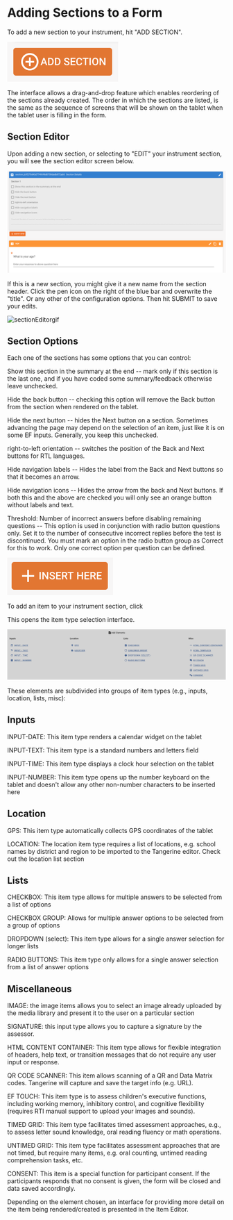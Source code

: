 # Adding Sections to a Form

To add a new section to your instrument, hit "ADD SECTION".

![add-section](add-section.png)

The interface allows a drag-and-drop feature which enables reordering of the sections already created. The order in which the sections are listed, is the same as the sequence of screens that will be shown on the tablet when the tablet user is filling in the form.

## Section Editor
Upon adding a new section, or selecting to "EDIT" your instrument section, you will see the section editor screen below.

![sectionEditor](sectionEditor.png)

If this is a new section, you might give it a new name from the section header. Click the pen icon on the right of the blue bar and overwrite the "title". Or any other of the configuration options. Then hit SUBMIT to save your edits.

![sectionEditorgif](sectionEditor.gif)

## Section Options

Each one of the sections has some options that you can control:

Show this section in the summary at the end -- mark only if this section is the last one, and if you have coded some summary/feedback otherwise leave unchecked.

Hide the back button -- checking this option will remove the Back button from the section when rendered on the tablet.

Hide the next button -- hides the Next button on a section. Sometimes advancing the page may depend on the selection of an item, just like it is on some EF inputs. Generally, you keep this unchecked.

right-to-left orientation -- switches the position of the Back and Next buttons for RTL languages.

Hide navigation labels -- Hides the label from the Back and Next buttons so that it becomes an arrow.

Hide navigation icons -- Hides the arrow from the back and Next buttons. If both this and the above are checked you will only see an orange button without labels and text.

Threshold: Number of incorrect answers before disabling remaining questions -- This option is used in conjunction with radio button questions only. Set it to the number of consecutive incorrect replies before the test is discontinued. You must mark an option in the radio button group as Correct for this to work. Only one correct option per question can be defined.

![insert](insertButton.png)

To add an item to your instrument section, click

This opens the item type selection interface.

![interface](itemInterface.png)

These elements are subdivided into groups of item types (e.g., inputs, location, lists, misc):

## Inputs

INPUT-DATE: This item type renders a calendar widget on the tablet



INPUT-TEXT: This item type is a standard numbers and letters field



INPUT-TIME: This item type displays a clock hour selection on the tablet



INPUT-NUMBER: This item type opens up the number keyboard on the tablet and doesn't allow any other non-number characters to be inserted here



## Location

GPS: This item type automatically collects GPS coordinates of the tablet



LOCATION: The location item type requires a list of locations, e.g. school names by district and region to be imported to the Tangerine editor. Check out the location list section



## Lists

CHECKBOX: This item type allows for multiple answers to be selected from a list of options



CHECKBOX GROUP: Allows for multiple answer options to be selected from a group of options



DROPDOWN (select): This item type allows for a single answer selection for longer lists



RADIO BUTTONS: This item type only allows for a single answer selection from a list of answer options



## Miscellaneous

IMAGE: the image items allows you to select an image already uploaded by the media library and present it to the user on a particular section



SIGNATURE: this input type allows you to capture a signature by the assessor.



HTML CONTENT CONTAINER: This item type allows for flexible integration of headers, help text, or transition messages that do not require any user input or response.



QR CODE SCANNER: This item allows scanning of a QR and Data Matrix codes. Tangerine will capture and save the target info (e.g. URL).



EF TOUCH: This item type is to assess children's executive functions, including working memory, inhibitory control, and cognitive flexibility (requires RTI manual support to upload your images and sounds).



TIMED GRID: This item type facilitates timed assessment approaches, e.g., to assess letter sound knowledge, oral reading fluency or math operations.



UNTIMED GRID: This item type facilitates assessment approaches that are not timed, but require many items, e.g. oral counting, untimed reading comprehension tasks, etc.



CONSENT: This item is a special function for participant consent. If the participants responds that no consent is given, the form will be closed and data saved accordingly.



Depending on the element chosen, an interface for providing more detail on the item being rendered/created is presented in the Item Editor.